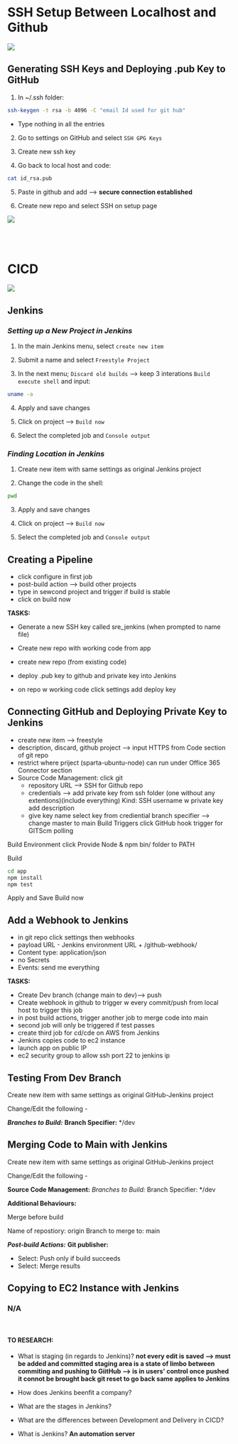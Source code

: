 # SSH Setup Between Localhost and Github

![](img/SSH_keys.png)

## Generating SSH Keys and Deploying .pub Key to GitHub

1. In ~/.ssh folder:
```bash
ssh-keygen -t rsa -b 4096 -C "email Id used for git hub"
```
- Type nothing in all the entries

2. Go to settings on GitHub and select `SSH GPG Keys`

3. Create new ssh key

4. Go back to local host and code: 
``` bash
cat id_rsa.pub
```
5. Paste in github and add -->
**secure connection established**

6. Create new repo and select SSH on setup page





![](img/jenkins_stages.png)

<br><br>

# CICD

![](img/CICD.png)

## Jenkins
### *Setting up a New Project in Jenkins*

1. In the main Jenkins menu, select `create new item`

2. Submit a name and select `Freestyle Project`

3. In the next menu;
`Discard old builds` --> keep 3 interations 
`Build execute shell` and input:
```bash
uname -a
```

4. Apply and save changes

5. Click on project --> `Build now`

6. Select the completed job and `Console output` 

### *Finding Location in Jenkins*

1. Create new item with same settings as original Jenkins project

2. Change the code in the shell:
```bash
pwd
```
3. Apply and save changes

4. Click on project --> `Build now`

5. Select the completed job and `Console output`

## Creating a Pipeline
- click configure in first job
- post-build action --> build other projects
- type in sewcond project and trigger if build is stable
- click on build now

**TASKS:**
- Generate a new SSH key called sre_jenkins (when prompted to name file)
- Create new repo with working code from app
- create new repo (from existing code)
- deploy .pub key to github and private key into Jenkins


- on repo w working code click settings add deploy key

## Connecting GitHub and Deploying Private Key to Jenkins

- create new item --> freestyle
- description, discard, github project --> input HTTPS from Code section of git repo
- restrict where priject (sparta-ubuntu-node) can run under Office 365 Connector section
- Source Code Management: click git
    - repository URL --> SSH for Github repo
    - credentials --> add private key from ssh folder (one without any extentions)(include everything)
    Kind: SSH username w private key
    add description
    - give key name select key from crediential
    branch specifier --> change master to main 
Build Triggers
click GitHub hook trigger for GITScm polling	

Build Environment
click Provide Node & npm bin/ folder to PATH	

Build
```bash
cd app
npm install
npm test
```
Apply and Save
Build now

## Add a Webhook to Jenkins
- in git repo click settings then webhooks
- payload URL - Jenkins environment URL + /github-webhook/
- Content type: application/json
- no Secrets
- Events: send me everything

**TASKS:**
- Create Dev branch (change main to dev)--> push
- Create webhook in github to trigger w every commit/push from local host to trigger this job
- in post build actions, trigger another job to merge code into main
- second job will only be triggered if test passes
- create third job for cd/cde on AWS from Jenkins
- Jenkins copies code to ec2 instance
- launch app on public IP
- ec2 security group to allow ssh port 22 to jenkins ip

## Testing From Dev Branch
Create new item with same settings as original GitHub-Jenkins project

Change/Edit the following -

***Branches to Build:*** 
**Branch Specifier:** */dev

## Merging Code to Main with Jenkins

Create new item with same settings as original GitHub-Jenkins project

Change/Edit the following - 

**Source Code Management:** *Branches to Build:* Branch Specifier: */dev

**Additional Behaviours:**

Merge before build

Name of repostiory: origin
Branch to merge to: main

***Post-build Actions:***
**Git publisher:**
- Select: Push only if build succeeds
- Select: Merge results

## Copying to EC2 Instance with Jenkins

### N/A

<br>

#### TO RESEARCH:

- What is staging (in regards to Jenkins)? **not every edit is saved --> must be added and committed
**staging area** is a state of limbo between commiting and pushing to GiitHub --> is in users' control
once pushed it connot be brought back
git reset to go back
same applies to Jenkins**

- How does Jenkins beenfit a company?
- What are the stages in Jenkins?
- What are the differences between Development and Delivery in CICD?
- What is Jenkins? **An automation server**